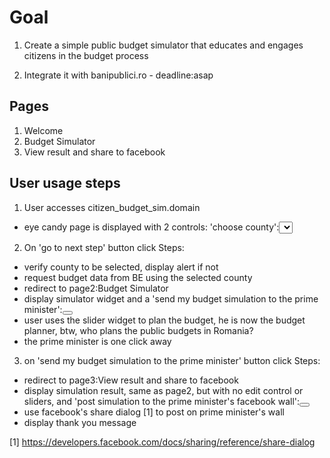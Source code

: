 # Goal

1. Create a simple public budget simulator that educates and engages citizens in the budget process

2. Integrate it with banipublici.ro - deadline:asap


## Pages
1. Welcome
2. Budget Simulator
3. View result and share to facebook

## User usage steps

1. User accesses citizen_budget_sim.domain
* eye candy page is displayed with 2 controls: 'choose county':<select> and 'go to next step':<button>
2. On 'go to next step' button click
Steps:
* verify county to be selected, display alert if not
* request budget data from BE using the selected county
* redirect to page2:Budget Simulator
* display simulator widget and a 'send my budget simulation to the prime minister':<button>
* user uses the slider widget to plan the budget, he is now the budget planner, btw, who plans the public budgets in Romania?
* the prime minister is one click away
3. on 'send my budget simulation to the prime minister' button click
Steps:
* redirect to page3:View result and share to facebook
* display simulation result, same as page2, but with no edit control or sliders, and 'post simulation to the prime minister's facebook wall':<button>
* use facebook's share dialog [1] to post on prime minister's wall
* display thank you message

[1] https://developers.facebook.com/docs/sharing/reference/share-dialog
